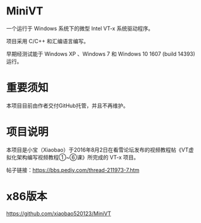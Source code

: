# MiniVT
一个运行于 Windows 系统下的微型 Intel VT-x 系统驱动程序。

项目采用 C/C++ 和汇编语言编写。

早期经测试能于 Windows XP 、Windows 7 和 Windows 10 1607 (build 14393) 运行。

# 重要须知
本项目目前由作者交付GitHub托管，并且不再维护。

# 项目说明
本项目是小宝（Xiaobao）于2016年8月2日在看雪论坛发布的视频教程帖《VT虚拟化架构编写视频教程①~⑥课》所完成的 VT-x 项目。

帖子链接：https://bbs.pediy.com/thread-211973-7.htm

# x86版本
https://github.com/xiaobao520123/MiniVT

